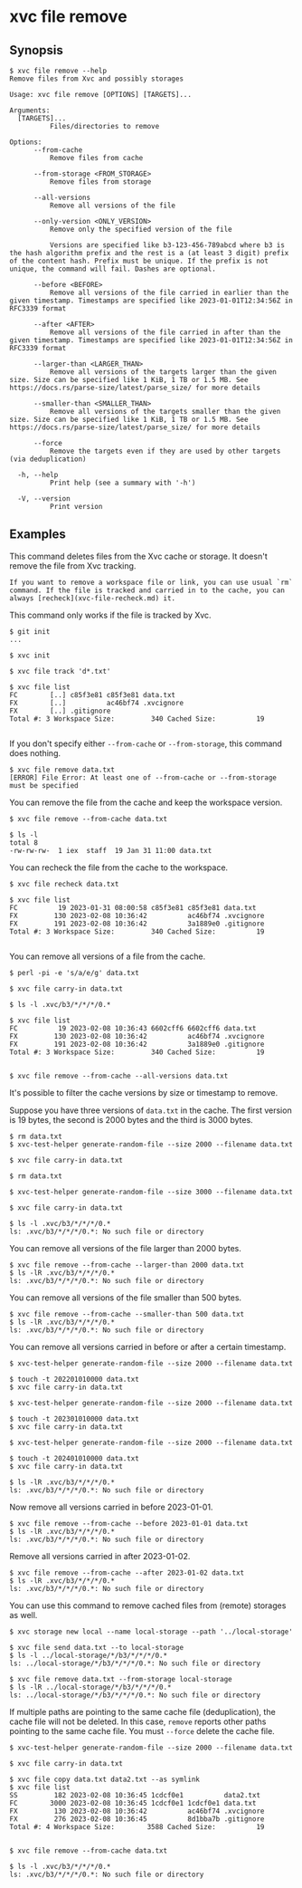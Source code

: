 # xvc file remove

## Synopsis

```console
$ xvc file remove --help
Remove files from Xvc and possibly storages

Usage: xvc file remove [OPTIONS] [TARGETS]...

Arguments:
  [TARGETS]...
          Files/directories to remove

Options:
      --from-cache
          Remove files from cache

      --from-storage <FROM_STORAGE>
          Remove files from storage

      --all-versions
          Remove all versions of the file

      --only-version <ONLY_VERSION>
          Remove only the specified version of the file

          Versions are specified like b3-123-456-789abcd where b3 is the hash algorithm prefix and the rest is a (at least 3 digit) prefix of the content hash. Prefix must be unique. If the prefix is not unique, the command will fail. Dashes are optional.

      --before <BEFORE>
          Remove all versions of the file carried in earlier than the given timestamp. Timestamps are specified like 2023-01-01T12:34:56Z in RFC3339 format

      --after <AFTER>
          Remove all versions of the file carried in after than the given timestamp. Timestamps are specified like 2023-01-01T12:34:56Z in RFC3339 format

      --larger-than <LARGER_THAN>
          Remove all versions of the targets larger than the given size. Size can be specified like 1 KiB, 1 TB or 1.5 MB. See https://docs.rs/parse-size/latest/parse_size/ for more details

      --smaller-than <SMALLER_THAN>
          Remove all versions of the targets smaller than the given size. Size can be specified like 1 KiB, 1 TB or 1.5 MB. See https://docs.rs/parse-size/latest/parse_size/ for more details

      --force
          Remove the targets even if they are used by other targets (via deduplication)

  -h, --help
          Print help (see a summary with '-h')

  -V, --version
          Print version

```


## Examples

This command deletes files from the Xvc cache or storage. It doesn't remove the file from Xvc tracking.

```admonition tip
If you want to remove a workspace file or link, you can use usual `rm` command. If the file is tracked and carried in to the cache, you can always [recheck](xvc-file-recheck.md) it.
```

This command only works if the file is tracked by Xvc.

```console
$ git init
...

$ xvc init

$ xvc file track 'd*.txt'

$ xvc file list
FC        [..] c85f3e81 c85f3e81 data.txt
FX        [..]          ac46bf74 .xvcignore
FX        [..] .gitignore
Total #: 3 Workspace Size:         340 Cached Size:          19


```

If you don't specify either `--from-cache` or `--from-storage`, this command does nothing.

```console
$ xvc file remove data.txt
[ERROR] File Error: At least one of --from-cache or --from-storage must be specified

```


You can remove the file from the cache and keep the workspace version.

```console
$ xvc file remove --from-cache data.txt

$ ls -l
total 8
-rw-rw-rw-  1 iex  staff  19 Jan 31 11:00 data.txt

```

You can recheck the file from the cache to the workspace.

```console
$ xvc file recheck data.txt

$ xvc file list
FC          19 2023-01-31 08:00:58 c85f3e81 c85f3e81 data.txt
FX         130 2023-02-08 10:36:42          ac46bf74 .xvcignore
FX         191 2023-02-08 10:36:42          3a1889e0 .gitignore
Total #: 3 Workspace Size:         340 Cached Size:          19


```

You can remove all versions of a file from the cache.

```console
$ perl -pi -e 's/a/e/g' data.txt

$ xvc file carry-in data.txt

$ ls -l .xvc/b3/*/*/*/0.*

$ xvc file list
FC          19 2023-02-08 10:36:43 6602cff6 6602cff6 data.txt
FX         130 2023-02-08 10:36:42          ac46bf74 .xvcignore
FX         191 2023-02-08 10:36:42          3a1889e0 .gitignore
Total #: 3 Workspace Size:         340 Cached Size:          19


$ xvc file remove --from-cache --all-versions data.txt

```

It's possible to filter the cache versions by size or timestamp to remove.

Suppose you have three versions of `data.txt` in the cache. The first version is 19 bytes, the second is 2000 bytes and
the third is 3000 bytes.

```console
$ rm data.txt
$ xvc-test-helper generate-random-file --size 2000 --filename data.txt

$ xvc file carry-in data.txt

$ rm data.txt

$ xvc-test-helper generate-random-file --size 3000 --filename data.txt

$ xvc file carry-in data.txt

$ ls -l .xvc/b3/*/*/*/0.*
ls: .xvc/b3/*/*/*/0.*: No such file or directory

```

You can remove all versions of the file larger than 2000 bytes.

```console
$ xvc file remove --from-cache --larger-than 2000 data.txt
$ ls -lR .xvc/b3/*/*/*/0.*
ls: .xvc/b3/*/*/*/0.*: No such file or directory

```

You can remove all versions of the file smaller than 500 bytes.

```console
$ xvc file remove --from-cache --smaller-than 500 data.txt
$ ls -lR .xvc/b3/*/*/*/0.*
ls: .xvc/b3/*/*/*/0.*: No such file or directory

```

You can remove all versions carried in before or after a certain timestamp.

```console
$ xvc-test-helper generate-random-file --size 2000 --filename data.txt

$ touch -t 202201010000 data.txt
$ xvc file carry-in data.txt

$ xvc-test-helper generate-random-file --size 2000 --filename data.txt

$ touch -t 202301010000 data.txt
$ xvc file carry-in data.txt

$ xvc-test-helper generate-random-file --size 2000 --filename data.txt

$ touch -t 202401010000 data.txt
$ xvc file carry-in data.txt

$ ls -lR .xvc/b3/*/*/*/0.*
ls: .xvc/b3/*/*/*/0.*: No such file or directory

```

Now remove all versions carried in before 2023-01-01.

```console
$ xvc file remove --from-cache --before 2023-01-01 data.txt
$ ls -lR .xvc/b3/*/*/*/0.*
ls: .xvc/b3/*/*/*/0.*: No such file or directory

```

Remove all versions carried in after 2023-01-02.

```console
$ xvc file remove --from-cache --after 2023-01-02 data.txt
$ ls -lR .xvc/b3/*/*/*/0.*
ls: .xvc/b3/*/*/*/0.*: No such file or directory

```

You can use this command to remove cached files from (remote) storages as well.

```console
$ xvc storage new local --name local-storage --path '../local-storage'

$ xvc file send data.txt --to local-storage
$ ls -l ../local-storage/*/b3/*/*/*/0.*
ls: ../local-storage/*/b3/*/*/*/0.*: No such file or directory

$ xvc file remove data.txt --from-storage local-storage
$ ls -lR ../local-storage/*/b3/*/*/*/0.*
ls: ../local-storage/*/b3/*/*/*/0.*: No such file or directory

```


If multiple paths are pointing to the same cache file (deduplication), the cache file will not be deleted.
In this case, `remove` reports other paths pointing to the same cache file. You must `--force` delete the cache file.

```console
$ xvc-test-helper generate-random-file --size 2000 --filename data.txt

$ xvc file carry-in data.txt

$ xvc file copy data.txt data2.txt --as symlink
$ xvc file list
SS         182 2023-02-08 10:36:45 1cdcf0e1          data2.txt
FC        3000 2023-02-08 10:36:45 1cdcf0e1 1cdcf0e1 data.txt
FX         130 2023-02-08 10:36:42          ac46bf74 .xvcignore
FX         276 2023-02-08 10:36:45          8d1bba7b .gitignore
Total #: 4 Workspace Size:        3588 Cached Size:          19


$ xvc file remove --from-cache data.txt

$ ls -l .xvc/b3/*/*/*/0.*
ls: .xvc/b3/*/*/*/0.*: No such file or directory

```
